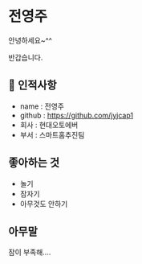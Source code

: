 # 전영주
안녕하세요~^^

반갑습니다.

## 🥸 인적사항

- name : 전영주
- github : https://github.com/jyjcap1
- 회사 : 현대오토에버
- 부서 : 스마트홈추진팀

    
## 좋아하는 것

- 놀기
- 잠자기
- 아무것도 안하기

##  아무말
잠이 부족해....
